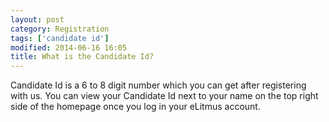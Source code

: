 ```yaml
---
layout: post
category: Registration
tags: ['candidate id']
modified: 2014-06-16 16:05
title: What is the Candidate Id?
---
```




Candidate Id is a 6 to 8 digit number which you can get after registering with us. You can view your Candidate Id next to your name on the top right side of the homepage once you log in your eLitmus account.

